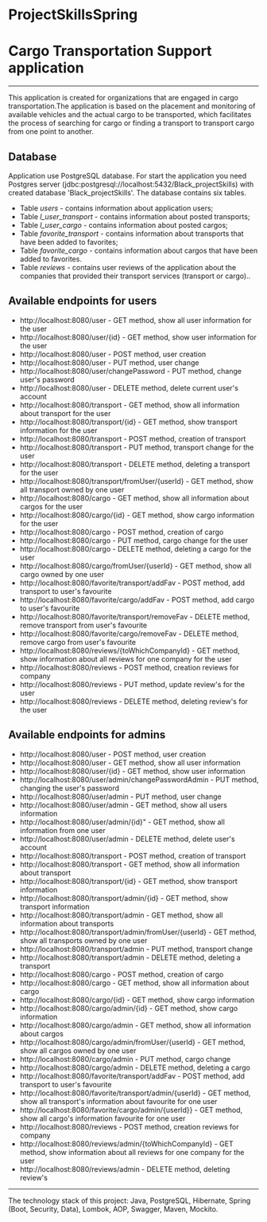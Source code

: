 # ProjectSkillsSpring
# Cargo Transportation Support application
<hr>
This application is created for organizations that are engaged in cargo transportation.The application is based on the placement and monitoring of available vehicles and the actual cargo to be transported, which facilitates the process of searching for cargo or finding a transport to transport cargo from one point to another.

## Database
Application use PostgreSQL database. For start the application you need Postgres server (jdbc:postgresql://localhost:5432/Black_projectSkills) with created database 'Black_projectSkills'. The database contains six tables.
* Table _users_ - contains information about application users;
* Table _l_user_transport_ - сontains information about posted transports;
* Table _l_user_cargo_ - сontains information about posted cargos;
* Table _favorite_transport_ - contains information about transports that have been added to favorites;
* Table _favorite_cargo_ - contains information about cargos that have been added to favorites.
* Table _reviews_ - contains user reviews of the application about the companies that provided their transport services (transport or cargo)..

## Available endpoints for users
* http://localhost:8080/user - GET method, show all user information for the user
* http://localhost:8080/user/{id} - GET method, show user information for the user
* http://localhost:8080/user - POST method, user creation
* http://localhost:8080/user - PUT method, user change
* http://localhost:8080/user/changePassword - PUT method, change user's password
* http://localhost:8080/user - DELETE method, delete current user's account
* http://localhost:8080/transport - GET method, show all information about transport for the user
* http://localhost:8080/transport/{id} - GET method, show transport information for the user
* http://localhost:8080/transport - POST method, creation of transport
* http://localhost:8080/transport - PUT method, transport change for the user
* http://localhost:8080/transport - DELETE method, deleting a transport for the user
* http://localhost:8080/transport/fromUser/{userId} - GET method, show all transport owned by one user
* http://localhost:8080/cargo - GET method, show all information about cargos for the user
* http://localhost:8080/cargo/{id} - GET method, show cargo information for the user
* http://localhost:8080/cargo - POST method, creation of cargo
* http://localhost:8080/cargo - PUT method, cargo change for the user
* http://localhost:8080/cargo - DELETE method, deleting a cargo for the user
* http://localhost:8080/cargo/fromUser/{userId} - GET method, show all cargo owned by one user
* http://localhost:8080/favorite/transport/addFav - POST method, add transport to user's favourite
* http://localhost:8080/favorite/cargo/addFav - POST method, add cargo to user's favourite
* http://localhost:8080/favorite/transport/removeFav - DELETE method, remove transport from user's favourite
*  http://localhost:8080/favorite/cargo/removeFav - DELETE method, remove cargo from user's favourite
* http://localhost:8080/reviews/{toWhichCompanyId} - GET method, show information about all reviews for one company for the user
* http://localhost:8080/reviews - POST method, creation reviews for company
* http://localhost:8080/reviews - PUT method, update review's for the user
* http://localhost:8080/reviews - DELETE method, deleting review's for the user


## Available endpoints for admins
* http://localhost:8080/user - POST method, user creation
* http://localhost:8080/user - GET method, show all user information 
* http://localhost:8080/user/{id} - GET method, show user information 
* http://localhost:8080/user/admin/changePasswordAdmin - PUT method, changing the user's password
* http://localhost:8080/user/admin - PUT method, user change
* http://localhost:8080/user/admin - GET method, show all users information
* http://localhost:8080/user/admin/{id}" - GET method, show all information from one user
* http://localhost:8080/user/admin - DELETE method, delete user's account
* http://localhost:8080/transport - POST method, creation of transport
* http://localhost:8080/transport - GET method, show all information about transport 
* http://localhost:8080/transport/{id} - GET method, show transport information 
* http://localhost:8080/transport/admin/{id} - GET method, show transport information
* http://localhost:8080/transport/admin - GET method, show all information about transports
* http://localhost:8080/transport/admin/fromUser/{userId} - GET method, show all transports owned by one user
* http://localhost:8080/transport/admin - PUT method, transport change
* http://localhost:8080/transport/admin - DELETE method, deleting a transport
* http://localhost:8080/cargo - POST method, creation of cargo
* http://localhost:8080/cargo - GET method, show all information about cargo
* http://localhost:8080/cargo/{id} - GET method, show cargo information
* http://localhost:8080/cargo/admin/{id} - GET method, show cargo information
* http://localhost:8080/cargo/admin - GET method, show all information about cargos
* http://localhost:8080/cargo/admin/fromUser/{userId} - GET method, show all cargos owned by one user
* http://localhost:8080/cargo/admin - PUT method, cargo change
* http://localhost:8080/cargo/admin - DELETE method, deleting a cargo
* http://localhost:8080/favorite/transport/addFav - POST method, add transport to user's favourite
* http://localhost:8080/favorite/transport/admin/{userId} - GET method, show all transport's information about favourite for one user
* http://localhost:8080/favorite/cargo/admin/{userId}} - GET method, show all cargo's information favourite for one user
* http://localhost:8080/reviews - POST method, creation reviews for company
* http://localhost:8080/reviews/admin/{toWhichCompanyId} - GET method, show information about all reviews for one company for the user
* http://localhost:8080/reviews/admin - DELETE method, deleting review's 

<hr>
The technology stack of this project: Java, PostgreSQL,  Hibernate, Spring (Boot, Security, Data),
Lombok, AOP, Swagger, Maven, Mockito.

<br>